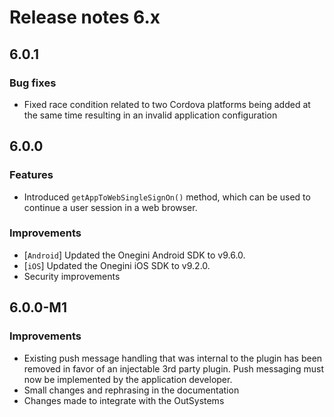 # Release notes 6.x

## 6.0.1

### Bug fixes
- Fixed race condition related to two Cordova platforms being added at the same time resulting in an invalid 
application configuration

## 6.0.0

### Features
- Introduced `getAppToWebSingleSignOn()` method, which can be used to continue a user session in a web browser.
  
### Improvements
- [`Android`] Updated the Onegini Android SDK to v9.6.0.
- [`iOS`] Updated the Onegini iOS SDK to v9.2.0.
- Security improvements

## 6.0.0-M1

### Improvements
- Existing push message handling that was internal to the plugin has been removed in favor of an injectable 3rd party 
plugin. Push messaging must now be implemented by the application developer.
- Small changes and rephrasing in the documentation
- Changes made to integrate with the OutSystems
